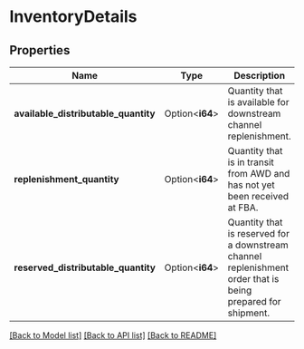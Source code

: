 # InventoryDetails

## Properties

Name | Type | Description | Notes
------------ | ------------- | ------------- | -------------
**available_distributable_quantity** | Option<**i64**> | Quantity that is available for downstream channel replenishment. | [optional]
**replenishment_quantity** | Option<**i64**> | Quantity that is in transit from AWD and has not yet been received at FBA. | [optional]
**reserved_distributable_quantity** | Option<**i64**> | Quantity that is reserved for a downstream channel replenishment order that is being prepared for shipment. | [optional]

[[Back to Model list]](../README.md#documentation-for-models) [[Back to API list]](../README.md#documentation-for-api-endpoints) [[Back to README]](../README.md)


